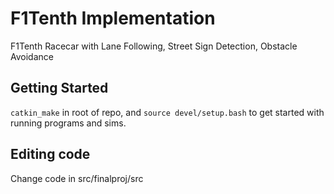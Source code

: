 # F1Tenth Implementation
F1Tenth Racecar with Lane Following, Street Sign Detection, Obstacle Avoidance

## Getting Started
```catkin_make``` in root of repo, and ```source devel/setup.bash``` to get started with running programs and sims. 

## Editing code
Change code in src/finalproj/src
